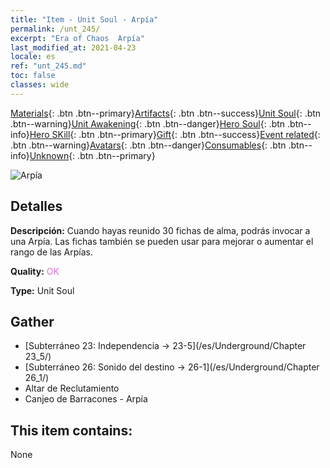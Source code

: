 ```yaml
---
title: "Item - Unit Soul - Arpía"
permalink: /unt_245/
excerpt: "Era of Chaos  Arpía"
last_modified_at: 2021-04-23
locale: es
ref: "unt_245.md"
toc: false
classes: wide
---
```

 [Materials](/ItemsES/){: .btn .btn--primary}[Artifacts](/ItemsES/Artifacts/){: .btn .btn--success}[Unit Soul](/ItemsES/UnitSoul/){: .btn .btn--warning}[Unit Awakening](/ItemsES/UnitAwakening/){: .btn .btn--danger}[Hero Soul](/ItemsES/HeroSoul/){: .btn .btn--info}[Hero SKill](/ItemsES/HeroSkill/){: .btn .btn--primary}[Gift](/ItemsES/Gift/){: .btn .btn--success}[Event related](/ItemsES/Events/){: .btn .btn--warning}[Avatars](/ItemsES/Avatars/){: .btn .btn--danger}[Consumables](/ItemsES/Consumables/){: .btn .btn--info}[Unknown](/ItemsES/Unknown/){: .btn .btn--primary}

 ![Arpía](/images/u/ti_yingshenren.jpg)

## Detalles
 **Descripción:** Cuando hayas reunido 30 fichas de alma, podrás invocar a una Arpía. Las fichas también se pueden usar para mejorar o aumentar el rango de las Arpías.

 **Quality:** <span style="color: #DA70D6">OK</span>

 **Type:** Unit Soul

## Gather

*    [Subterráneo 23: Independencia -> 23-5](/es/Underground/Chapter 23_5/) 
*    [Subterráneo 26: Sonido del destino -> 26-1](/es/Underground/Chapter 26_1/) 
*    Altar de Reclutamiento 
*    Canjeo de Barracones - Arpía 

## This item contains:

  None

